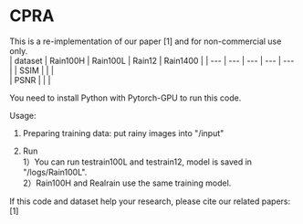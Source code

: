 # CPRA
This is a re-implementation of our paper [1] and for non-commercial use only.<br>
| dataset | Rain100H | Rain100L | Rain12 | Rain1400 |
| --- | --- | --- | --- | --- |
| SSIM |     |     |  
| PSNR |     |     |

You need to install Python with Pytorch-GPU to run this code.<br>

Usage:<br>

1. Preparing training data: put rainy images into "/input"<br>

2. Run<br>
1）You can run testrain100L and testrain12, model is saved in "/logs/Rain100L".<br>
2）Rain100H and Realrain use the same training model.<br>

If this code and dataset help your research, please cite our related papers:<br>
[1]
